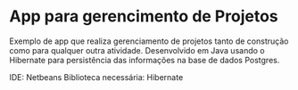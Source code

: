 # App para gerencimento de Projetos #

Exemplo de app que realiza gerenciamento de projetos tanto de construção como para qualquer outra atividade.
Desenvolvido em Java usando o Hibernate para persistência das informações na base de dados Postgres.

IDE: Netbeans
Biblioteca necessária: Hibernate